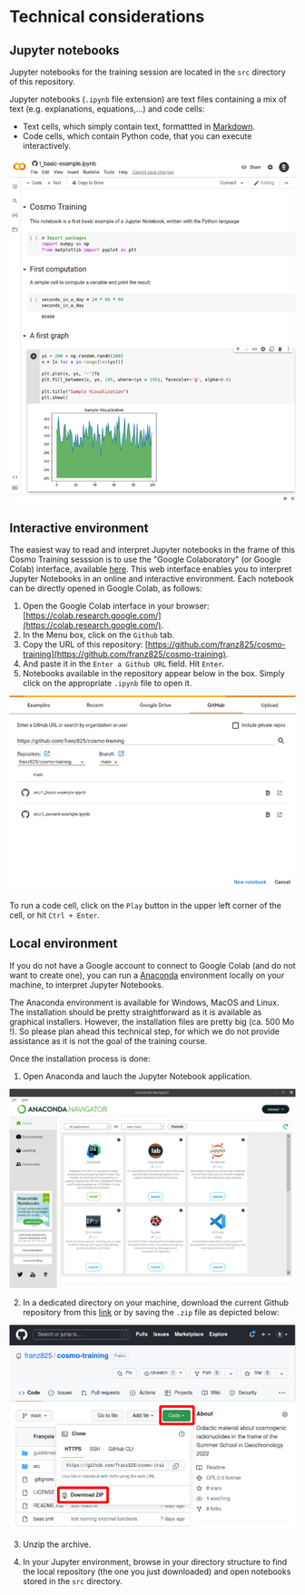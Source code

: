 # Technical considerations

## Jupyter notebooks

Jupyter notebooks for the training session are located in the `src` directory of this repository.

Jupyter notebooks (`.ipynb` file extension) are text files containing a mix of text (e.g. explanations, equations,...) and code cells:

- Text cells, which simply contain text, formattted in [Markdown](https://www.markdownguide.org/).
- Code cells, which contain Python code, that you can execute interactively.

![Run a code cell](imgs/colab-first-notebook.png)

## Interactive environment

The easiest way to read and interpret Jupyter notebooks in the frame of this Cosmo Training sesssion is to use the "Google Colaboratory" (or Google Colab) interface, available [here](https://colab.research.google.com). This web interface enables you to interpret Jupyter Notebooks in an online and interactive environment. Each notebook can be directly opened in Google Colab, as follows:

1. Open the Google Colab interface in your browser: [https://colab.research.google.com/](https://colab.research.google.com/).
2. In the Menu box, click on the `Github` tab.
3. Copy the URL of this repository: [https://github.com/franz825/cosmo-training](https://github.com/franz825/cosmo-training).
4. And paste it in the `Enter a Github URL` field. Hit `Enter`.
5. Notebooks available in the repository appear below in the box. Simply click on the appropriate `.ipynb` file to open it.

![Connect to the repository](imgs/colab-open-notebook.png)

To run a code cell, click on the `Play` button in the upper left corner of the cell, or hit `Ctrl + Enter`.

## Local environment

If you do not have a Google account to connect to Google Colab (and do not want to create one), you can run a [Anaconda](https://www.anaconda.com/) environment locally on your machine, to interpret Jupyter Notebooks.

The Anaconda environment is available for Windows, MacOS and Linux. The installation should be pretty straightforward as it is available as graphical installers. However, the installation files are pretty big (ca. 500 Mo !). So please plan ahead this technical step, for which we do not provide assistance as it is not the goal of the training course.

Once the installation process is done:

1. Open Anaconda and lauch the Jupyter Notebook application.

![Anaconda environment](imgs/anaconda-environment.png)

2. In a dedicated directory on your machine, download the current Github repository from this [link](https://github.com/franz825/cosmo-training/zipball/master/) or by saving the `.zip` file as depicted below:

![Download Github repository](imgs/download-repository.png)

3. Unzip the archive.

4. In your Jupyter environment, browse in your directory structure to find the local repository (the one you just downloaded) and open notebooks stored in the `src` directory.

